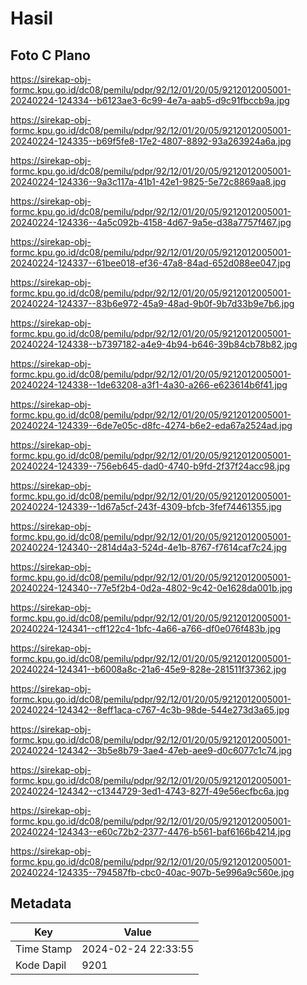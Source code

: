 # Hasil

## Foto C Plano

https://sirekap-obj-formc.kpu.go.id/dc08/pemilu/pdpr/92/12/01/20/05/9212012005001-20240224-124334--b6123ae3-6c99-4e7a-aab5-d9c91fbccb9a.jpg

https://sirekap-obj-formc.kpu.go.id/dc08/pemilu/pdpr/92/12/01/20/05/9212012005001-20240224-124335--b69f5fe8-17e2-4807-8892-93a263924a6a.jpg

https://sirekap-obj-formc.kpu.go.id/dc08/pemilu/pdpr/92/12/01/20/05/9212012005001-20240224-124336--9a3c117a-41b1-42e1-9825-5e72c8869aa8.jpg

https://sirekap-obj-formc.kpu.go.id/dc08/pemilu/pdpr/92/12/01/20/05/9212012005001-20240224-124336--4a5c092b-4158-4d67-9a5e-d38a7757f467.jpg

https://sirekap-obj-formc.kpu.go.id/dc08/pemilu/pdpr/92/12/01/20/05/9212012005001-20240224-124337--61bee018-ef36-47a8-84ad-652d088ee047.jpg

https://sirekap-obj-formc.kpu.go.id/dc08/pemilu/pdpr/92/12/01/20/05/9212012005001-20240224-124337--83b6e972-45a9-48ad-9b0f-9b7d33b9e7b6.jpg

https://sirekap-obj-formc.kpu.go.id/dc08/pemilu/pdpr/92/12/01/20/05/9212012005001-20240224-124338--b7397182-a4e9-4b94-b646-39b84cb78b82.jpg

https://sirekap-obj-formc.kpu.go.id/dc08/pemilu/pdpr/92/12/01/20/05/9212012005001-20240224-124338--1de63208-a3f1-4a30-a266-e623614b6f41.jpg

https://sirekap-obj-formc.kpu.go.id/dc08/pemilu/pdpr/92/12/01/20/05/9212012005001-20240224-124339--6de7e05c-d8fc-4274-b6e2-eda67a2524ad.jpg

https://sirekap-obj-formc.kpu.go.id/dc08/pemilu/pdpr/92/12/01/20/05/9212012005001-20240224-124339--756eb645-dad0-4740-b9fd-2f37f24acc98.jpg

https://sirekap-obj-formc.kpu.go.id/dc08/pemilu/pdpr/92/12/01/20/05/9212012005001-20240224-124339--1d67a5cf-243f-4309-bfcb-3fef74461355.jpg

https://sirekap-obj-formc.kpu.go.id/dc08/pemilu/pdpr/92/12/01/20/05/9212012005001-20240224-124340--2814d4a3-524d-4e1b-8767-f7614caf7c24.jpg

https://sirekap-obj-formc.kpu.go.id/dc08/pemilu/pdpr/92/12/01/20/05/9212012005001-20240224-124340--77e5f2b4-0d2a-4802-9c42-0e1628da001b.jpg

https://sirekap-obj-formc.kpu.go.id/dc08/pemilu/pdpr/92/12/01/20/05/9212012005001-20240224-124341--cff122c4-1bfc-4a66-a766-df0e076f483b.jpg

https://sirekap-obj-formc.kpu.go.id/dc08/pemilu/pdpr/92/12/01/20/05/9212012005001-20240224-124341--b6008a8c-21a6-45e9-828e-281511f37362.jpg

https://sirekap-obj-formc.kpu.go.id/dc08/pemilu/pdpr/92/12/01/20/05/9212012005001-20240224-124342--8eff1aca-c767-4c3b-98de-544e273d3a65.jpg

https://sirekap-obj-formc.kpu.go.id/dc08/pemilu/pdpr/92/12/01/20/05/9212012005001-20240224-124342--3b5e8b79-3ae4-47eb-aee9-d0c6077c1c74.jpg

https://sirekap-obj-formc.kpu.go.id/dc08/pemilu/pdpr/92/12/01/20/05/9212012005001-20240224-124342--c1344729-3ed1-4743-827f-49e56ecfbc6a.jpg

https://sirekap-obj-formc.kpu.go.id/dc08/pemilu/pdpr/92/12/01/20/05/9212012005001-20240224-124343--e60c72b2-2377-4476-b561-baf6166b4214.jpg

https://sirekap-obj-formc.kpu.go.id/dc08/pemilu/pdpr/92/12/01/20/05/9212012005001-20240224-124335--794587fb-cbc0-40ac-907b-5e996a9c560e.jpg


## Metadata

| Key        | Value               |
| ---------- | ------------------- |
| Time Stamp | 2024-02-24 22:33:55 |
| Kode Dapil | 9201                |



